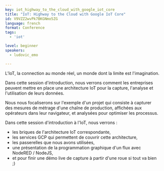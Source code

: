 ```yaml
---
key: iot_highway_to_the_cloud_with_google_iot_core
title: "IoT: Highway to the Cloud with Google IoT Core"
id: V9VZZ2wvPk7BKGNmo5ZG
language: french
format: Conference
tags:
  - 'iot'

level: beginner
speakers:
  - ludovic_emo

---
```


L’IoT, la connection au monde réel, un monde dont la limite est l'imagination.

Dans cette session d'introduction, nous verrons comment les entreprises peuvent mettre en place une architecture IoT pour la capture, l'analyse et l'utilisation de leurs données.

Nous nous focaliserons sur l'exemple d'un projet qui consiste à capturer des mesures de métrage d'une chaîne de production, affichées aux opérateurs dans leur navigateur, et analysées pour optimiser les processus.

Dans cette session d'introduction à l'IoT, nous verrons :
- les briques de l'architecture IoT correspondante,
- les services GCP qui permettent de couvrir cette architecture,
- les passerelles que nous avons utilisées,
- une présentation de la programmation graphique d'un flux avec NodeRED / NodeJS,
- et pour finir une démo live de capture à partir d'une roue si tout va bien ;)
